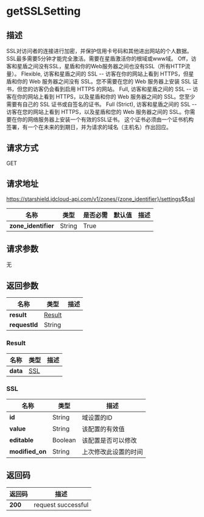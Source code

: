 # getSSLSetting


## 描述
SSL对访问者的连接进行加密，并保护信用卡号码和其他进出网站的个人数据。
SSL最多需要5分钟才能完全激活。需要在星盾激活你的根域或www域。
Off，访客和星盾之间没有SSL，星盾和你的Web服务器之间也没有SSL（所有HTTP流量）。
Flexible, 访客和星盾之间的 SSL -- 访客在你的网站上看到 HTTPS，但星盾和你的 Web 服务器之间没有 SSL。您不需要在您的 Web 服务器上安装 SSL 证书，但您的访客仍会看到启用 HTTPS 的网站。
Full, 访客和星盾之间的 SSL -- 访客在你的网站上看到 HTTPS，以及星盾和你的 Web 服务器之间的 SSL。您至少需要有自己的 SSL 证书或自签名的证书。
Full (Strict), 访客和星盾之间的 SSL -- 访客在您的网站上看到 HTTPS，以及星盾和您的 Web 服务器之间的 SSL。你需要在你的网络服务器上安装一个有效的SSL证书。
这个证书必须由一个证书机构签署，有一个在未来的到期日，并为请求的域名（主机名）作出回应。


## 请求方式
GET

## 请求地址
https://starshield.jdcloud-api.com/v1/zones/{zone_identifier}/settings$$ssl

|名称|类型|是否必需|默认值|描述|
|---|---|---|---|---|
|**zone_identifier**|String|True| | |

## 请求参数
无


## 返回参数
|名称|类型|描述|
|---|---|---|
|**result**|[Result](getSSLSetting#result)| |
|**requestId**|String| |

### <div id="result">Result</div>
|名称|类型|描述|
|---|---|---|
|**data**|[SSL](getSSLSetting#ssl)| |
### <div id="ssl">SSL</div>
|名称|类型|描述|
|---|---|---|
|**id**|String|域设置的ID|
|**value**|String|该配置的有效值|
|**editable**|Boolean|该配置是否可以修改|
|**modified_on**|String|上次修改此设置的时间|

## 返回码
|返回码|描述|
|---|---|
|**200**|request successful|
